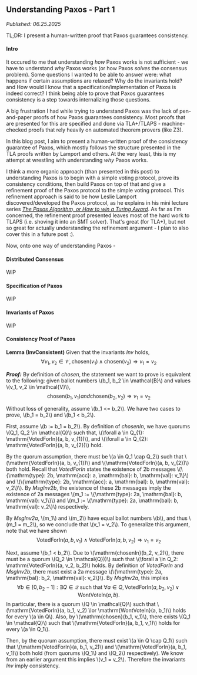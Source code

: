 ## Understanding Paxos - Part 1

*Published: 06.25.2025*

TL;DR: I present a human-written proof that Paxos guarantees consistency. 

#### Intro

It occured to me that understanding _how_ Paxos works is not sufficient - we have to understand
_why_ Paxos works (or how Paxos _solves_ the consensus problem). Some questions I wanted to be 
able to answer were: what happens if certain assumptions are relaxed? Why do the invariants hold? and 
How would I know that a specification/implementation of Paxos is indeed correct? I think being able to
prove that Paxos guarantees consistency is a step towards internalizing those questions.

A big frustration I had while trying to understand Paxos was the lack of pen-and-paper proofs of how
Paxos guarantees consistency. Most proofs that are presented for this are specified and done via 
TLA+/TLAPS - machine-checked proofs that rely heavily on automated theorem provers (like Z3). 

In this blog post, I aim to present a human-written proof of the consistency guarantee of Paxos, which mostly 
follows the structure presented in the TLA proofs written by Lamport and others. At the very least,
this is my attempt at wrestling with understanding _why_ Paxos works.

I think a more organic approach (than presented in this post) to understanding Paxos is to begin with a simple voting protocol,
prove its consistency conditions, then build Paxos on top of that and give a refinement proof
of the Paxos protocol to the simple voting protocol. This refinement approach is said to be
how Leslie Lamport discovered/developed the Paxos protocol, as he explains in his mini lecture
series [_The Paxos Algorithm, or How to win a Turing Award_](https://lamport.azurewebsites.net/tla/paxos-algorithm.html).
As far as I'm concerned, the refinement proof presented leaves most of the hard work to TLAPS (i.e. shoving
it into an SMT solver). That's great (for TLA+), but not so great for actually understanding the
refinement argument - I plan to also cover this in a future post :).

Now, onto one way of understanding Paxos - 

#### Distributed Consensus

WIP

#### Specification of Paxos

WIP

#### Invariants of Paxos

WIP

#### Consistency Proof of Paxos 

<!-- Start of InvConsistent -->
**Lemma (InvConsistent)** Given that the invariants _Inv_ holds,
$$
\forall v_1, v_2 \in \mathcal{V}, \mathrm{chosen}(v_{1}) \land \mathrm{chosen}(v_{2}) \Longrightarrow v_1 = v_2
$$

**_Proof:_**
By definition of _chosen_, the statement we want to prove is equivalent to the following: given ballot numbers \\(b_1, b_2 \in \mathcal{B}\\)
and values \\(v_1, v_2 \in \mathcal{V}\\),
$$
\mathrm{chosen}(b_1, v_1) and \mathrm{chosen}(b_2, v_2) \Longrightarrow v_1 = v_2
$$

Without loss of generality, assume \\(b_1 <= b_2\\). We have two cases to prove, \\(b_1 = b_2\\) and \\(b_1 < b_2\\).

First, assume \\(b := b_1 = b_2\\). By definition of _chosenIn_, we have quorums \\(Q_1, Q_2 \in \mathcal{Q}\\) such that,
\\(\forall a \in Q_{1}: \mathrm{VotedForIn}(a, b, v_{1})\\), and \\(\forall a \in Q_{2}: \mathrm{VotedForIn}(a, b, v_{2})\\) hold.

By the quorum assumption, there must be \\(a \in Q_1 \cap Q_2\\) such that \\(\mathrm{VotedForIn}(a, b, v_{1})\\) and
\\(\mathrm{VotedForIn}(a, b, v_{2})\\) both hold. Recall that _VotedForIn_ states the existence of 2b messages
\\(\\{\mathrm{type}: 2b, \mathrm{acc}: a, \mathrm{bal}: b, \mathrm{val}: v_1\\}\\) and
\\(\\{\mathrm{type}: 2b, \mathrm{acc}: a, \mathrm{bal}: b, \mathrm{val}: v_2\\}\\). By _MsgInv2b_, the existence of
these 2b messages imply the existence of 2a messages \\(m_1 := \\{\mathrm{type}: 2a, \mathrm{bal}: b, \mathrm{val}: v_1\\}\\)
and \\(m_1 := \\{\mathrm{type}: 2a, \mathrm{bal}: b, \mathrm{val}: v_2\\}\\) respectively.

By _MsgInv2a_, \\(m_1\\) and \\(m_2\\) have equal ballot numbers \\(b\\), and thus \\(m_1 = m_2\\),
so we conclude that \\(v_1 = v_2\\). To generalize this argument, note that we have shown
$$
\mathrm{VotedForIn}(a, b, v_1) \land \mathrm{VotedForIn}(a, b, v_2) \Longrightarrow v_1 = v_2
$$

Next, assume \\(b_1 < b_2\\). Due to \\(\mathrm{chosenIn}(b_2, v_2)\\), there must be a quorum \\(Q_2 \in \mathcal{Q}\))\\)
such that \\(\forall a \in Q_2: \mathrm{VotedForIn}(a, v_2, b_2)\\) holds. By definition of _VotedForIn_ and _MsgInv2b_,
there must exist a 2a message \\(\\{\mathrm{type}: 2a, \mathrm{bal}: b_2, \mathrm{val}: v_2\\}\\). By _MsgInv2a_, this 
implies
$$
\forall b \in [0, b_2  - 1]: \exists Q \in \mathcal{Q} \text{ such that } \forall a \in Q, \mathrm{VotedForIn}(a, b_2, v_2) \lor \mathrm{WontVoteIn}(a, b).
$$
In particular, there is a quorum \\(Q \in \mathcal{Q}\\) such that \\(\mathrm{VotedForIn}(a, b_1, v_2) \lor \mathrm{WontVoteIn}(a, b_1)\\) holds for
every \\(a \in Q\\). Also, by \\(\mathrm{chosen}(b_1, v_1)\\), there exists \\(Q_1 \in \mathcal{Q}\\) such that \\(\mathrm{VotedForIn}(a, b_1, v_1)\\)
holds for every \\(a \in Q_1\\). 
  
Then, by the quorum assumption, there must exist \\(a \in Q \cap Q_1\\) such that \\(\mathrm{VotedForIn}(a, b_1, v_2)\\) and
\\(\mathrm{VotedForIn}(a, b_1, v_1)\\) both hold (from quorums \\(Q_1\\) and \\(Q_2\\) respectively). We know from an earlier argument this implies
\\(v_1 = v_2\\). Therefore the invariants _Inv_ imply consistency.
$$\tag*{$\square$}$$
<!-- End of InvConsistent -->
